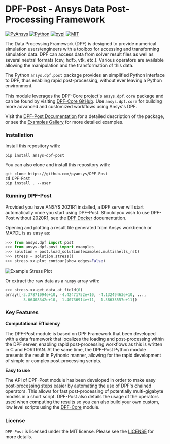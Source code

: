 # DPF-Post - Ansys Data Post-Processing Framework
[![PyAnsys](https://img.shields.io/badge/Py-Ansys-ffc107.svg?logo=data:image/png;base64,iVBORw0KGgoAAAANSUhEUgAAABAAAAAQCAIAAACQkWg2AAABDklEQVQ4jWNgoDfg5mD8vE7q/3bpVyskbW0sMRUwofHD7Dh5OBkZGBgW7/3W2tZpa2tLQEOyOzeEsfumlK2tbVpaGj4N6jIs1lpsDAwMJ278sveMY2BgCA0NFRISwqkhyQ1q/Nyd3zg4OBgYGNjZ2ePi4rB5loGBhZnhxTLJ/9ulv26Q4uVk1NXV/f///////69du4Zdg78lx//t0v+3S88rFISInD59GqIH2esIJ8G9O2/XVwhjzpw5EAam1xkkBJn/bJX+v1365hxxuCAfH9+3b9/+////48cPuNehNsS7cDEzMTAwMMzb+Q2u4dOnT2vWrMHu9ZtzxP9vl/69RVpCkBlZ3N7enoDXBwEAAA+YYitOilMVAAAAAElFTkSuQmCC)](https://docs.pyansys.com/)
[![Python](https://img.shields.io/badge/Python-3.8-blue)](https://pypi.org/project/ansys-dpf-post/)
[![pypi](https://badge.fury.io/py/ansys-dpf-post.svg?logo=python&logoColor=white)](https://pypi.org/project/ansys-dpf-post)
[![MIT](https://img.shields.io/badge/License-MIT-yellow.svg)](https://opensource.org/licenses/MIT)

The Data Processing Framework (DPF) is designed to provide numerical
simulation users/engineers with a toolbox for accessing and
transforming simulation data. DPF can access data from solver result
files as well as several neutral formats (csv, hdf5, vtk,
etc.). Various operators are available allowing the manipulation and
the transformation of this data.

The Python `ansys.dpf.post` package provides an simplified Python
interface to DPF, thus enabling rapid post-processing, without ever
leaving a Python environment. 

This module leverages the DPF-Core project's ``ansys.dpf.core``
package and can be found by visiting [DPF-Core GitHub](https://github.com/pyansys/DPF-Core).  Use ``ansys.dpf.core``
for building more advanced and customized workflows using Ansys's DPF.

Visit the [DPF-Post Documentation](https://postdocs.pyansys.com) for a
detailed description of the package, or see the [Examples
Gallery](https://postdocs.pyansys.com/examples/index.html) for more
detailed examples.


### Installation

Install this repository with:

```
pip install ansys-dpf-post
```

You can also clone and install this repository with:

```
git clone https://github.com/pyansys/DPF-Post
cd DPF-Post
pip install . --user
```

### Running DPF-Post
Provided you have ANSYS 2021R1 installed, a DPF server will start
automatically once you start using DPF-Post.  Should you wish to use
DPF-Post without 2020R1, see the [DPF Docker](https://dpfdocs.pyansys.com/getting_started/docker.html) documentation.

Opening and plotting a result file generated from Ansys workbench or
MAPDL is as easy as:

```python
>>> from ansys.dpf import post
>>> from ansys.dpf.post import examples
>>> solution = post.load_solution(examples.multishells_rst)
>>> stress = solution.stress()
>>> stress.xx.plot_contour(show_edges=False)
```

![Example Stress Plot](https://github.com/pyansys/dpf-post/raw/master/docs/source/images/main_example.png)


Or extract the raw data as a `numpy` array with:

```python
>>> stress.xx.get_data_at_field(0)
array([-3.37871094e+10, -4.42471752e+10, -4.13249463e+10, ...,
        3.66408342e+10,  1.40736914e+11,  1.38633557e+11])
```

### Key Features


**Computational Efficiency**

The DPF-Post module is based on DPF Framework that been developed with
a data framework that localizes the loading and post-processing within
the DPF server, enabling rapid post-processing workflows as this is
written in C and FORTRAN.  At the same time, the DPF-Post Python
module presents the result in Pythonic manner, allowing for the rapid
development of simple or complex post-processing scripts.


**Easy to use**

The API of DPF-Post module has been developed in order to make easy
post-processing steps easier by automating the use of DPF's chained
operators.  This allows for fast post-processing of potentially
multi-gigabyte models in a short script.  DPF-Post also details the
usage of the operators used when computing the results so you can also
build your own custom, low level scripts using the
[DPF-Core](https://github.com/pyansys/DPF-Core) module.


### License

``DPF-Post`` is licensed under the MIT license.  Please see the [LICENSE](https://github.com/pyansys/dpf-post/raw/master/LICENSE) for more details.
